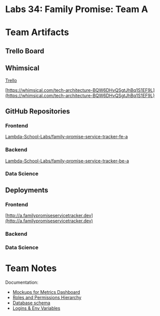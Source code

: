 # Labs 34: Family Promise: Team A

# Team Artifacts

## Trello Board

## Whimsical

[Trello](https://trello.com/b/Fp9ajeBX/family-promise-service-tracker-teama-labs34)

[https://whimsical.com/tech-architecture-BQW6DHvQSgtJhBq1S1EF9L](https://whimsical.com/tech-architecture-BQW6DHvQSgtJhBq1S1EF9L)

## GitHub Repositories

### Frontend

[Lambda-School-Labs/family-promise-service-tracker-fe-a](https://github.com/Lambda-School-Labs/family-promise-service-tracker-fe-a)

### Backend

[Lambda-School-Labs/family-promise-service-tracker-be-a](https://github.com/Lambda-School-Labs/family-promise-service-tracker-be-a)

### Data Science

[]()

## Deployments

### Frontend

[http://a.familypromiseservicetracker.dev](http://a.familypromiseservicetracker.dev)

### Backend

[](https://fp-service-tracker.herokuapp.com/)

### Data Science

[]()

# Team Notes

Documentation:

- [Mockups for Metrics Dashboard](https://docs.google.com/viewerng/viewer?url=https://trello-attachments.s3.amazonaws.com/608ff86b5d4d8131432f4c97/60a68d34c0d34a5bcb00026e/904d3987d031637d5b04d9c70f53086e/Metrics_Dashboard_-_Family_Promise.pdf)
- [Roles and Permissions Hierarchy](https://docs.google.com/viewerng/viewer?url=https://trello-attachments.s3.amazonaws.com/608ff86b5d4d8131432f4c97/609320047fbca90810575540/873d92d9d9f16e5f18ebed811f0e2856/FamilyPromise_-_Roles_Hierarchy.pdf)
- [Database schema](https://dbdesigner.page.link/6ESvUmkkx6p68aLy9)
- [Logins & Env Variables](https://docs.google.com/document/d/15e3shwxhAgMxuSQ13hDZgiX1VU9bUmsU5_a0O5R5wCA/edit?usp=sharing)